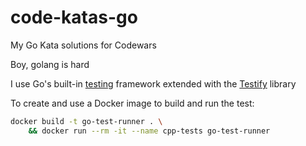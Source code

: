 # code-katas-go

My Go Kata solutions for Codewars

Boy, golang is hard

I use Go's built-in [testing](https://golang.org/pkg/testing/) framework extended with the [Testify](https://github.com/stretchr/testify) library

To create and use a Docker image to build and run the test:

```sh
docker build -t go-test-runner . \
    && docker run --rm -it --name cpp-tests go-test-runner
```
